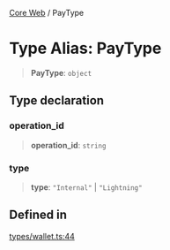 [Core Web](../globals.md) / PayType

# Type Alias: PayType

> **PayType**: `object`

## Type declaration

### operation_id

> **operation_id**: `string`

### type

> **type**: `"Internal"` \| `"Lightning"`

## Defined in

[types/wallet.ts:44](https://github.com/fedimint/fedimint-web-sdk/blob/451b02527305a23fec3a269d39bde9a3ec377df2/packages/core/src/types/wallet.ts#L44)
